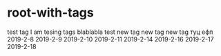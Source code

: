 # root-with-tags
test tag
I am tesing tags
blablabla
test new tag
new tag
new tag
туц ефп
2019-2-8
2019-2-9
2019-2-10
2019-2-11
2019-2-14
2019-2-16
2019-2-17
2019-2-18
